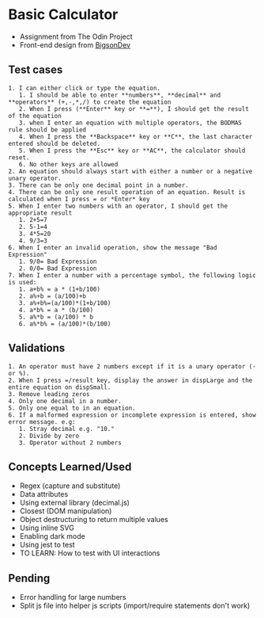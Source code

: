 # Basic Calculator

- Assignment from The Odin Project
- Front-end design from [BigsonDev](https://bigsondev.com/projects/calculator-app-project/)

## Test cases

    1. I can either click or type the equation.
       1. I should be able to enter **numbers**, **decimal** and **operators** (+,-,*,/) to create the equation
       2. When I press (**Enter** key or **=**), I should get the result of the equation
       3. when I enter an equation with multiple operators, the BODMAS rule should be applied
       4. When I press the **Backspace** key or **C**, the last character entered should be deleted.
       5. When I press the **Esc** key or **AC**, the calculator should reset.
       6. No other keys are allowed
    2. An equation should always start with either a number or a negative unary operator.
    3. There can be only one decimal point in a number.
    4. There can be only one result operation of an equation. Result is calculated when I press = or *Enter* key
    5. When I enter two numbers with an operator, I should get the appropriate result
       1. 2+5=7
       2. 5-1=4
       3. 4*5=20
       4. 9/3=3
    6. When I enter an invalid operation, show the message "Bad Expression"
       1. 9/0= Bad Expression
       2. 0/0= Bad Expression
    7. When I enter a number with a percentage symbol, the following logic is used:
       1. a+b% = a * (1+b/100)
       2. a%+b = (a/100)+b
       3. a%+b%=(a/100)*(1+b/100)
       4. a*b% = a * (b/100)
       5. a%*b = (a/100) * b
       6. a%*b% = (a/100)*(b/100)

## Validations

    1. An operator must have 2 numbers except if it is a unary operator (- or %).
    2. When I press =/result key, display the answer in dispLarge and the entire equation on dispSmall.
    3. Remove leading zeros
    4. Only one decimal in a number.
    5. Only one equal to in an equation.
    6. If a malformed expression or incomplete expression is entered, show error message. e.g:
       1. Stray decimal e.g. "10."
       2. Divide by zero
       3. Operator without 2 numbers

## Concepts Learned/Used

- Regex (capture and substitute)
- Data attributes
- Using external library (decimal.js)
- Closest (DOM manipulation)
- Object destructuring to return multiple values
- Using inline SVG
- Enabling dark mode
- Using jest to test
- TO LEARN: How to test with UI interactions

## Pending

- Error handling for large numbers
- Split js file into helper js scripts (import/require statements don't work)
